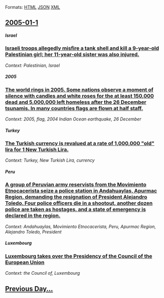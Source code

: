 
Formats: [HTML](2005/01/1/index.html)  [JSON](2005/01/1/index.json)  [XML](2005/01/1/index.xml)  

## [2005-01-1](/news/2005/01/1/index.md)

##### Israel
### [ Israeli troops allegedly misfire a tank shell and kill a 9-year-old Palestinian girl; her 11-year-old sister was also injured. ](/news/2005/01/1/israeli-troops-allegedly-misfire-a-tank-shell-and-kill-a-9-year-old-palestinian-girl-her-11-year-old-sister-was-also-injured.md)
_Context: Palestinian, Israel_

##### 2005
### [ The world rings in 2005. Some nations observe a moment of silence with candles and white roses for the at least 150,000 dead and 5,000,000 left homeless after the 26 December tsunamis. In many countries flags are flown at half staff. ](/news/2005/01/1/the-world-rings-in-2005-some-nations-observe-a-moment-of-silence-with-candles-and-white-roses-for-the-at-least-150-000-dead-and-5-000-000.md)
_Context: 2005, flag, 2004 Indian Ocean earthquake, 26 December_

##### Turkey
### [ The Turkish currency is revalued at a rate of 1,000,000 "old" lira for 1 New Turkish Lira. ](/news/2005/01/1/the-turkish-currency-is-revalued-at-a-rate-of-1-000-000-old-lira-for-1-new-turkish-lira.md)
_Context: Turkey, New Turkish Lira, currency_

##### Peru
### [ A group of Peruvian army reservists from the Movimiento Etnocacerista seize a police station in Andahuaylas, Apurmac Region, demanding the resignation of President Alejandro Toledo. Four police officers die in a shootout, another dozen police are taken as hostages, and a state of emergency is declared in the region. ](/news/2005/01/1/a-group-of-peruvian-army-reservists-from-the-movimiento-etnocacerista-seize-a-police-station-in-andahuaylas-apurimac-region-demanding-the.md)
_Context: Andahuaylas, Movimiento Etnocacerista, Peru, Apurmac Region, Alejandro Toledo, President_

##### Luxembourg
### [ Luxembourg takes over the Presidency of the Council of the European Union ](/news/2005/01/1/luxembourg-takes-over-the-presidency-of-the-council-of-the-european-union.md)
_Context: the Council of, Luxembourg_

## [Previous Day...](/news/2004/12/31/index.md)


